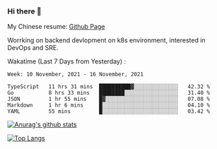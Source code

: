 ### Hi there 👋

My Chinese resume: [Github Page](https://spencercjh.github.io/resume/)

Worrking on backend devlopment on k8s environment, interested in DevOps and SRE.

Wakatime (Last 7 Days from Yesterday) :

<!--START_SECTION:waka-->
```text
Week: 10 November, 2021 - 16 November, 2021

TypeScript   11 hrs 31 mins  ██████████▓░░░░░░░░░░░░░░   42.32 % 
Go           8 hrs 33 mins   ████████░░░░░░░░░░░░░░░░░   31.40 % 
JSON         1 hr 55 mins    █▓░░░░░░░░░░░░░░░░░░░░░░░   07.08 % 
Markdown     1 hr 6 mins     █░░░░░░░░░░░░░░░░░░░░░░░░   04.10 % 
YAML         55 mins         █░░░░░░░░░░░░░░░░░░░░░░░░   03.42 % 
```
<!--END_SECTION:waka-->

[![Anurag's github stats](https://github-readme-stats.vercel.app/api?username=spencercjh&theme=tokyonight&show_icons=true)](https://github.com/anuraghazra/github-readme-stats)

[![Top Langs](https://github-readme-stats.vercel.app/api/top-langs/?username=spencercjh&layout=compact&theme=tokyonight)](https://github.com/anuraghazra/github-readme-stats)
